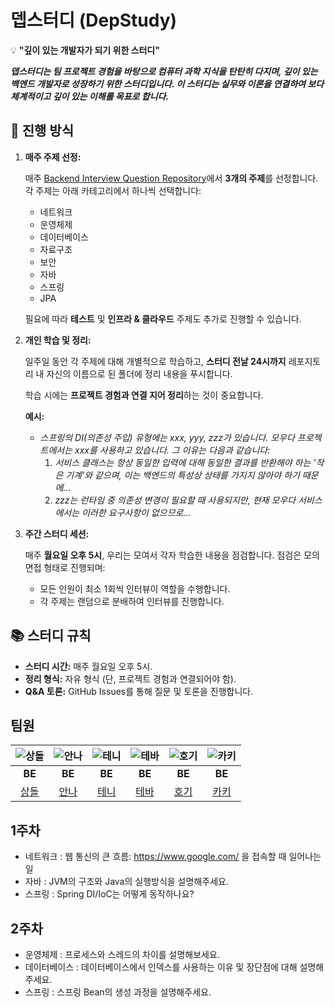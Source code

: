 # 뎁스터디 (DepStudy)
💡 **"깊이 있는 개발자가 되기 위한 스터디"**

***뎁스터디는 팀 프로젝트 경험을 바탕으로 컴퓨터 과학 지식을 탄탄히 다지며, 깊이 있는 백엔드 개발자로 성장하기 위한 스터디입니다. 이 스터디는 실무와 이론을 연결하여 보다 체계적이고 깊이 있는 이해를 목표로 합니다.***

## 🚀 진행 방식

1. **매주 주제 선정:**
    
    매주 [Backend Interview Question Repository](https://github.com/ksundong/backend-interview-question)에서 **3개의 주제**를 선정합니다. 각 주제는 아래 카테고리에서 하나씩 선택합니다:
    
    - 네트워크
    - 운영체제
    - 데이터베이스
    - 자료구조
    - 보안
    - 자바
    - 스프링
    - JPA
    
    필요에 따라 **테스트** 및 **인프라 & 클라우드** 주제도 추가로 진행할 수 있습니다.
    
2. **개인 학습 및 정리:**
    
    일주일 동안 각 주제에 대해 개별적으로 학습하고, **스터디 전날 24시까지** 레포지토리 내 자신의 이름으로 된 폴더에 정리 내용을 푸시합니다.
    
    학습 시에는 **프로젝트 경험과 연결 지어 정리**하는 것이 중요합니다.
    
    **예시:**
    
    - *스프링의 DI(의존성 주입) 유형에는 xxx, yyy, zzz가 있습니다. 모우다 프로젝트에서는 xxx를 사용하고 있습니다. 그 이유는 다음과 같습니다:*
        1. *서비스 클래스는 항상 동일한 입력에 대해 동일한 결과를 반환해야 하는 '작은 기계'와 같으며, 이는 백엔드의 특성상 상태를 가지지 않아야 하기 때문에…*
        2. *zzz는 런타임 중 의존성 변경이 필요할 때 사용되지만, 현재 모우다 서비스에서는 이러한 요구사항이 없으므로…*
3. **주간 스터디 세션:**
    
    매주 **월요일 오후 5시**, 우리는 모여서 각자 학습한 내용을 점검합니다. 점검은 모의 면접 형태로 진행되며:
    
    - 모든 인원이 최소 1회씩 인터뷰이 역할을 수행합니다.
    - 각 주제는 랜덤으로 분배하여 인터뷰를 진행합니다.

## 📚 스터디 규칙

- **스터디 시간:** 매주 월요일 오후 5시.
- **정리 형식:** 자유 형식 (단, 프로젝트 경험과 연결되어야 함).
- **Q&A 토론:** GitHub Issues를 통해 질문 및 토론을 진행합니다.

## 팀원
| ![상돌](https://avatars.githubusercontent.com/u/144342800?v=4) | ![안나](https://github.com/user-attachments/assets/83d147df-9b80-4703-aa66-3632da8e9ba4) | ![테니](https://github.com/user-attachments/assets/cf57b0b3-3a93-4f6e-8bac-8ab65261594c) | ![테바](https://github.com/user-attachments/assets/09151d0f-7f5d-4a3f-9c89-7c8e15abbd14) | ![호기](https://github.com/user-attachments/assets/276888b2-aae7-48bf-8e0e-31b7585f2e51) | ![카키](https://avatars.githubusercontent.com/u/99153215?v=4)
|:----:|:----:|:----:|:----:|:----:|:----:|
| **BE** | **BE** | **BE** | **BE** | **BE** | **BE** |
| [상돌](https://github.com/pricelees) | [안나](https://github.com/Mingyum-Kim) | [테니](https://github.com/ay-eonii) | [테바](https://github.com/ksk0605) | [호기](https://github.com/hoyeonyy) | [카키](https://github.com/hyeon0208) |


## 1주차 
- 네트워크 : 웹 통신의 큰 흐름: https://www.google.com/ 을 접속할 때 일어나는 일
- 자바 : JVM의 구조와 Java의 실행방식을 설명해주세요.
- 스프링 : Spring DI/IoC는 어떻게 동작하나요?

## 2주차 
- 운영체제 : 프로세스와 스레드의 차이를 설명해보세요.
- 데이터베이스 : 데이터베이스에서 인덱스를 사용하는 이유 및 장단점에 대해 설명해주세요.
- 스프링 : 스프링 Bean의 생성 과정을 설명해주세요.